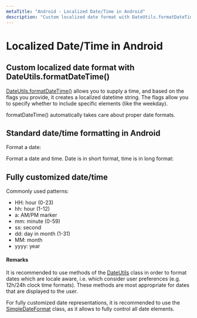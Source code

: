 ```yaml
---
metaTitle: "Android - Localized Date/Time in Android"
description: "Custom localized date format with DateUtils.formatDateTime(), Standard date/time formatting in Android, Fully customized date/time"
---
```


# Localized Date/Time in Android



## Custom localized date format with DateUtils.formatDateTime()


[DateUtils.formatDateTime()](https://developer.android.com/reference/android/text/format/DateUtils.html#formatDateTime(android.content.Context,%20long,%20int)) allows you to supply a time, and based on the flags you provide, it creates a localized datetime string. The flags allow you to specify whether to include specific elements (like the weekday).

formatDateTime() automatically takes care about proper date formats.



## Standard date/time formatting in Android


Format a date:

Format a date and time. Date is in short format, time is in long format:



## Fully customized date/time


Commonly used patterns:

- HH: hour (0-23)
- hh: hour (1-12)
- a: AM/PM marker
- mm: minute (0-59)
- ss: second
- dd: day in month (1-31)
- MM: month
- yyyy: year



#### Remarks


It is recommended to use methods of the [DateUtils](https://developer.android.com/reference/android/text/format/DateUtils.html) class in order to format dates which are locale aware, i.e. which consider user preferences (e.g. 12h/24h clock time formats). These methods are most appropriate for dates that are displayed to the user.

For fully customized date representations, it is recommended to use the [SimpleDateFormat](https://developer.android.com/reference/java/text/SimpleDateFormat.html) class, as it allows to fully control all date elements.

